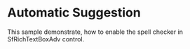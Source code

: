 # Automatic Suggestion
This sample demonstrate, how to enable the spell checker in SfRichTextBoxAdv control.